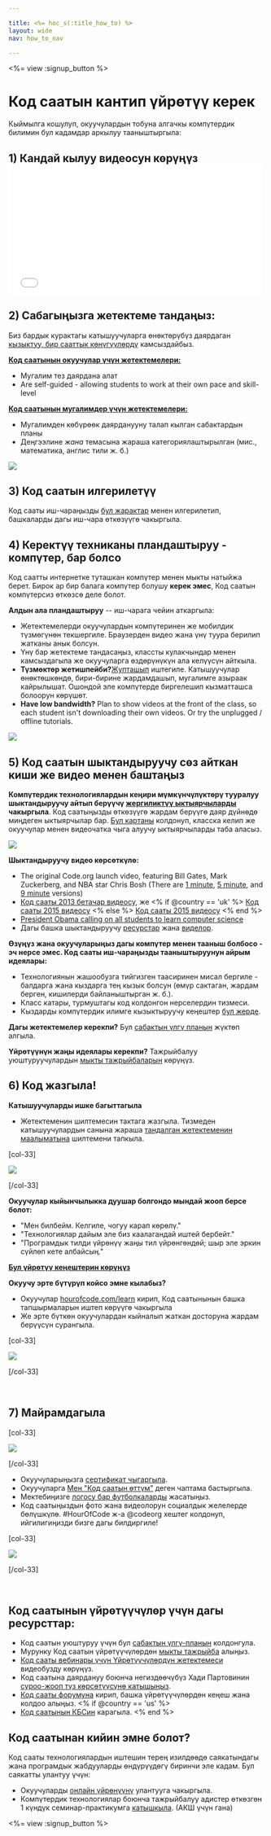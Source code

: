 ```yaml
---

title: <%= hoc_s(:title_how_to) %>
layout: wide
nav: how_to_nav

---
```


<%= view :signup_button %>

# Код саатын кантип үйрөтүү керек

Кыймылга кошулуп, окуучулардын тобуна алгачкы компүтердик билимин бул кадамдар аркылуу тааныштыргыла:

## 1) Кандай кылуу видеосун көрүңүз <iframe width="500" height="255" src="//www.youtube.com/embed/SrnvvWDm73k" frameborder="0" allowfullscreen></iframe> 

## 2) Сабагыңызга жетектеме тандаңыз:

Биз бардык курактагы катышуучуларга өнөктөрүбүз даярдаган [кызыктуу, бир сааттык көнүгүүлөрдү](<%= resolve_url('/learn') %>) камсыздайбыз.

**[Код саатынын окуучулар үчүн жетектемелери:](<%= resolve_url('/learn') %>)**

  * Мугалим тез даярдана алат
  * Are self-guided - allowing students to work at their own pace and skill-level

**[Код саатынын мугалимдер үчүн жетектемелери:](<%= resolve_url('https://code.org/educate/teacher-led') %>)**

  * Мугалимден көбүрөөк даярданууну талап кылган сабактардын планы
  * Деңгээлине *жана* темасына жараша категориялаштырылган (мис., математика, англис тили ж. б.)

[![](/images/fit-700/tutorials.png)](<%= resolve_url('/learn') %>)

## 3) Код саатын илгерилетүү

Код сааты иш-чараңызды [бул жарактар](<%= resolve_url('/promote') %>) менен илгерилетип, башкаларды дагы иш-чара өткөзүүгө чакыргыла.

## 4) Керектүү техниканы пландаштыруу - компүтер, бар болсо

Код саатты интернетке туташкан компүтер менен мыкты натыйжа берет. Бирок ар бир балага компүтер болушу **керек эмес**, Код саатын компүтерсиз өткөзсө деле болот.

**Алдын ала пландаштыруу** -- иш-чарага чейин аткаргыла:

  * Жетектемелерди окуучулардын компүтеринен же мобилдик түзмөгүнөн текшергиле. Браузерден видео жана үнү туура берилип жатканы анык болсун.
  * Үнү бар жетектеме тандасаңыз, классты кулакчындар менен камсыздагыла же окуучуларга өздөрүнүкүн ала келүүсүн айткыла.
  * **Түзмөктөр жетишпейби?**[Жупташып](https://www.youtube.com/watch?v=vgkahOzFH2Q) иштегиле. Катышуучулар өнөктөшкөндө, бири-бирине жардамдашып, мугалимге азыраак кайрылышат. Ошондой эле компүтерде биргелешип кызматташса болоорун көрүшөт.
  * **Have low bandwidth?** Plan to show videos at the front of the class, so each student isn't downloading their own videos. Or try the unplugged / offline tutorials.

![](/images/fit-350/group_ipad.jpg)

## 5) Код саатын шыктандыруучу сөз айткан киши же видео менен баштаңыз

**Компүтердик технологиялардын кеңири мүмкүнчүлүктөрү тууралуу шыктандыруучу айтып берүүчү [жергиликтүү ыктыярчыларды](https://code.org/volunteer/local) чакыргыла**. Код саатыңызды өткөзүүгө жардам берүүгө даяр дүйнөдө миңдеген ыктыярчылар бар. [Бул картаны](https://code.org/volunteer/local) колдонуп, класска келип же окуучулар менен видеочатка чыга алуучу ыктыярчыларды таба аласыз.

[![](/images/fit-300/volunteer-map.png)](<%= resolve_url('https://code.org/volunteer/local') %>)

**Шыктандыруучу видео көрсөткүлө:**

  * The original Code.org launch video, featuring Bill Gates, Mark Zuckerberg, and NBA star Chris Bosh (There are [1 minute](https://www.youtube.com/watch?v=qYZF6oIZtfc), [5 minute](https://www.youtube.com/watch?v=nKIu9yen5nc), and [9 minute](https://www.youtube.com/watch?v=dU1xS07N-FA) versions)
  * [Код сааты 2013 бетачар видеосу](https://www.youtube.com/watch?v=FC5FbmsH4fw), же <% if @country == 'uk' %> [Код сааты 2015 видеосу](https://www.youtube.com/watch?v=7L97YMYqLHc) <% else %> [Код сааты 2015 видеосу](https://www.youtube.com/watch?v=7L97YMYqLHc) <% end %>
  * [President Obama calling on all students to learn computer science](https://www.youtube.com/watch?v=6XvmhE1J9PY)
  * Дагы башка шыктандыруучу [ресурстар](<%= resolve_url('https://code.org/inspire') %>) жана [виделор](https://www.youtube.com/playlist?list=PLzdnOPI1iJNfpD8i4Sx7U0y2MccnrNZuP).

**Өзүңүз жана окуучуларыңыз дагы компүтер менен тааныш болбосо - эч нерсе эмес. Код сааты иш-чараңызды тааныштыруунун айрым идеялары:**

  * Технологиянын жашообузга тийгизген таасиринен мисал бергиле - балдарга жана кыздарга тең кызык болсун (өмүр сактаган, жардам берген, кишилерди байланыштырган ж. б.).
  * Класс катары, турмуштагы код колдонгон нерселердин тизмеси.
  * Кыздарды компүтердик илимге кызыктыруучу кеңештер [бул жерде](<%= resolve_url('https://code.org/girls') %>).

**Дагы жетектемелер керекпи?** Бул [сабактын үлгү планын](/files/EducatorHourofCodeLessonPlanOutline.docx) жүктөп алгыла.

**Үйрөтүүнүн жаңы идеялары керекпи?** Тажрыйбалуу уюштуруучулардын [мыкты тажрыйбаларын](http://www.slideshare.net/TeachCode/hour-of-code-best-practices-for-successful-educators-51273466) көрүңүз.

## 6) Код жазгыла!

**Катышуучуларды ишке багыттагыла**

  * Жетектеменин шилтемесин тактага жазгыла. Тизмеден катышуучулардын санына жараша [тандалган жетектеменин маалыматына](<%= resolve_url('/learn') %>) шилтемени тапкыла.

[col-33]

![](/images/fit-300/group_ar.jpg)

[/col-33]

**Окуучулар кыйынчылыкка дуушар болгондо мындай жооп берсе болот:**

  * "Мен билбейм. Келгиле, чогуу карап көрөлү."
  * "Технологиялар дайым эле биз каалагандай иштей бербейт."
  * "Програмдык тилди үйрөнүү жаңы тил үйрөнгөндөй; шыр эле эркин сүйлөп кете албайсың."

**[Бул үйрөтүү кеңештерин көрүңүз](http://www.code.org/files/CSTT_IntroducingCS.PDF)**

**Окуучу эрте бүтүрүп койсо эмне кылабыз?**

  * Окуучулар [hourofcode.com/learn](<%= resolve_url('/learn') %>) кирип, Код саатынынын башка тапшырмаларын иштеп көрүүгө чакыргыла
  * Же эрте бүткөн окуучулардан кыйналып жаткан досторуна жардам берүүсүн сурангыла.

[col-33]

![](/images/fit-250/highschoolgirls.jpeg)

[/col-33]

<p style="clear:both">
  &nbsp;
</p>

## 7) Майрамдагыла

[col-33]

![](/images/fit-300/boy-certificate.jpg)

[/col-33]

  * Окуучуларыңызга [сертификат чыгаргыла](<%= resolve_url('https://code.org/certificates') %>).
  * Окуучуларга [Мен "Код саатын өттүм"](<%= resolve_url('/promote/resources#stickers') %>) деген чаптама бастыргыла.
  * Мектебиңизге [ логосу бар футболкаларды](http://blog.code.org/post/132608499493/hour-of-code-shirts-and-more) жасатыңыз.
  * Код саатыңыздын фото жана видеолорун социалдык желелерде бөлүшкүлө. #HourOfCode ж-а @codeorg хештег колдонуп, ийгилигиңизди бизге дагы билдиргиле!

[col-33]

![](/images/fit-260/highlight-certificates.jpg)

[/col-33]

<p style="clear:both">
  &nbsp;
</p>

## Код саатынын үйрөтүүчүлөр үчүн дагы ресурсттар:

  * Код саатын уюштуруу үчүн бул [сабактын үлгү-планын](/files/EducatorHourofCodeLessonPlanOutline.docx) колдонгула.
  * Мурунку Код саатын үйрөтүүчүлөрдөн [мыкты тажрыйба](http://www.slideshare.net/TeachCode/hour-of-code-best-practices-for-successful-educators-51273466) алыңыз. 
  * [Код сааты вебинары үчүн Үйрөтүүчүлөрдүн жетектемеси](https://youtu.be/EJeMeSW2-Mw) видеобузду көрүңүз.
  * Код саатына даярдануу боюнча негиздөөчүбүз Хади Партовинин [ суроо-жооп түз көрсөтүүсүнө катышыңыз](http://www.eventbrite.com/e/ask-your-final-questions-and-prepare-for-the-2015-hour-of-code-with-codeorg-founder-hadi-partovi-tickets-17987437911).
  * [Код сааты форумуна](http://forum.code.org/c/plc/hour-of-code) кирип, башка үйрөтүүчүлөрдөн кеңеш жана колдоо алыңыз. <% if @country == 'us' %>
  * [Код саатынын КБСин](https://support.code.org/hc/en-us/categories/200147083-Hour-of-Code) карагыла. <% end %>

## Код саатынан кийин эмне болот?

Код сааты технологиялардын иштешин терең изилдөөдө саякатындагы жана програмдык жабдууларды өндүрүүдөгү биринчи эле кадам. Бул саякатты улантуу үчүн:

  * Окуучуларды [онлайн үйрөнүүнү](<%= resolve_url('https://code.org/learn/beyond') %>) улантууга чакыргыла.
  * Компүтердик технологиялар боюнча тажрыйбалуу адистер өткөзгөн 1 күндүк семинар-практикумга [катышкыла](<%= resolve_url('https://code.org/professional-development-workshops') %>). (АКШ үчүн гана)

<%= view :signup_button %>
